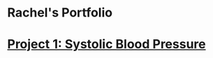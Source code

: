 # Rachel's Portfolio

# [Project 1: Systolic Blood Pressure](https://github.com/hb-racheloh/systolic_blood_pressure)
